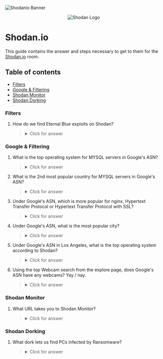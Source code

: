 ![Shodanio Banner](https://i.imgur.com/J1ik7ZU.png)

<p align="center">
   <img src="https://github.com/Kevinovitz/TryHackMe_Writeups/blob/main/shodan/Shodan_Cover.png" alt="Shodan Logo">
</p>

# Shodan.io

This guide contains the answer and steps necessary to get to them for the [Shodan.io](https://tryhackme.com/room/shodan) room.

## Table of contents

- [Filters](#filters)
- [Google & Filtering](#google--Filtering)
- [Shodan Monitor](#shodan-monitor)
- [Shodan Dorking](#shodan-dorking)

### Filters



1. How do we find Eternal Blue exploits on Shodan?

   

   ><details><summary>Click for answer</summary></details>

### Google & Filtering



1. What is the top operating system for MYSQL servers in Google's ASN?    

   

   ><details><summary>Click for answer</summary></details>

2. What is the 2nd most popular country for MYSQL servers in Google's ASN?

   

   ><details><summary>Click for answer</summary></details>

3. Under Google's ASN, which is more popular for nginx, Hypertext Transfer Protocol or Hypertext Transfer Protocol with SSL?

   

   ><details><summary>Click for answer</summary></details>

4. Under Google's ASN, what is the most popular city?

   

   ><details><summary>Click for answer</summary></details>

5. Under Google's ASN in Los Angeles, what is the top operating system according to Shodan?

   

   ><details><summary>Click for answer</summary></details>

6. Using the top Webcam search from the explore page, does Google's ASN have any webcams? Yay / nay.

   

   ><details><summary>Click for answer</summary></details>

### Shodan Monitor



1. What URL takes you to Shodan Monitor?

   

   ><details><summary>Click for answer</summary></details>

### Shodan Dorking



1. What dork lets us find PCs infected by Ransomware? 

   

   ><details><summary>Click for answer</summary></details>
